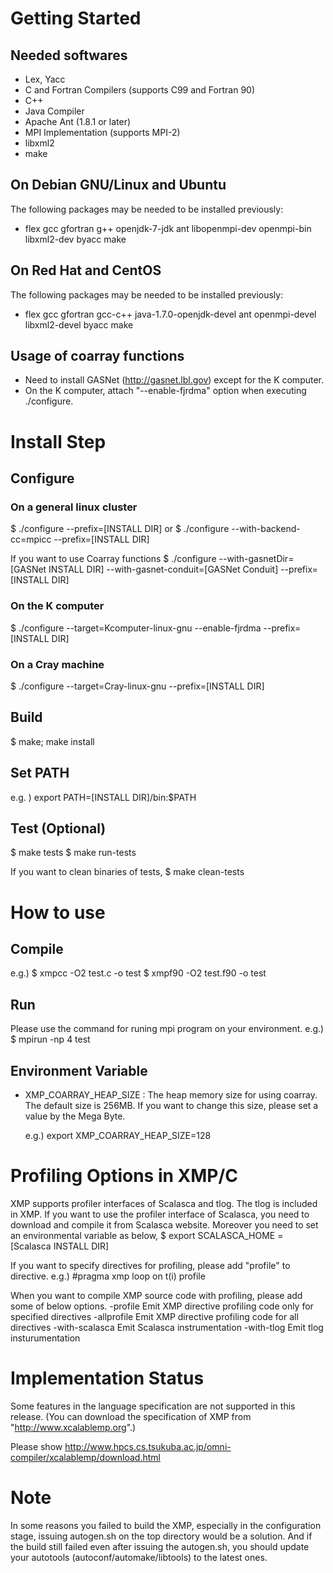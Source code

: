 # Getting Started
## Needed softwares
 * Lex, Yacc
 * C and Fortran Compilers (supports C99 and Fortran 90)
 * C++
 * Java Compiler
 * Apache Ant (1.8.1 or later)
 * MPI Implementation (supports MPI-2)
 * libxml2
 * make

## On Debian GNU/Linux and Ubuntu
 The following packages may be needed to be installed previously:

* flex gcc gfortran g++ openjdk-7-jdk ant libopenmpi-dev openmpi-bin libxml2-dev byacc make

## On Red Hat and CentOS
 The following packages may be needed to be installed previously:

* flex gcc gfortran gcc-c++ java-1.7.0-openjdk-devel ant openmpi-devel libxml2-devel byacc make

## Usage of coarray functions
 * Need to install GASNet (http://gasnet.lbl.gov) except for the K computer.
 * On the K computer, attach "--enable-fjrdma" option when executing ./configure.


# Install Step
## Configure
### On a general linux cluster
 $ ./configure --prefix=[INSTALL DIR]
         or
 $ ./configure --with-backend-cc=mpicc --prefix=[INSTALL DIR]

 If you want to use Coarray functions
 $ ./configure --with-gasnetDir=[GASNet INSTALL DIR] --with-gasnet-conduit=[GASNet Conduit] --prefix=[INSTALL DIR]

### On the K computer
 $ ./configure --target=Kcomputer-linux-gnu --enable-fjrdma --prefix=[INSTALL DIR]

### On a Cray machine
 $ ./configure --target=Cray-linux-gnu --prefix=[INSTALL DIR]

## Build
 $ make; make install

## Set PATH
 e.g. ) export PATH=[INSTALL DIR]/bin:$PATH

## Test (Optional)
 $ make tests
 $ make run-tests

 If you want to clean binaries of tests,
 $ make clean-tests 

# How to use
## Compile
 e.g.) $ xmpcc -O2 test.c -o test
       $ xmpf90 -O2 test.f90 -o test
   
## Run
 Please use the command for runing mpi program on your environment.
 e.g.) $ mpirun -np 4 test

## Environment Variable
 - XMP_COARRAY_HEAP_SIZE : 
   The heap memory size for using coarray. The default size is 256MB.
   If you want to change this size, please set a value by the Mega Byte.

   e.g.) export XMP_COARRAY_HEAP_SIZE=128

# Profiling Options in XMP/C
 XMP supports profiler interfaces of Scalasca and tlog.
 The tlog is included in XMP.
 If you want to use the profiler interface of Scalasca,
 you need to download and compile it from Scalasca website.
 Moreover you need to set an environmental variable as below,
 $ export SCALASCA_HOME = [Scalasca INSTALL DIR]

 If you want to specify directives for profiling,
 please add "profile" to directive.
 e.g.) #pragma xmp loop on t(i) profile

 When you want to compile XMP source code with profiling,
 please add some of below options.
  -profile         Emit XMP directive profiling code only for specified directives
  -allprofile      Emit XMP directive profiling code for all directives
  -with-scalasca   Emit Scalasca instrumentation
  -with-tlog       Emit tlog insturumentation


# Implementation Status
 Some features in the language specification are not supported in this release.
 (You can download the specification of XMP from "http://www.xcalablemp.org".)

 Please show http://www.hpcs.cs.tsukuba.ac.jp/omni-compiler/xcalablemp/download.html

# Note
 In some reasons you failed to build the XMP, especially in the configuration stage, 
 issuing autogen.sh on the top directory would be a solution. 
 And if the build still failed even after issuing the autogen.sh, 
 you should update your autotools (autoconf/automake/libtools) to the latest ones.

